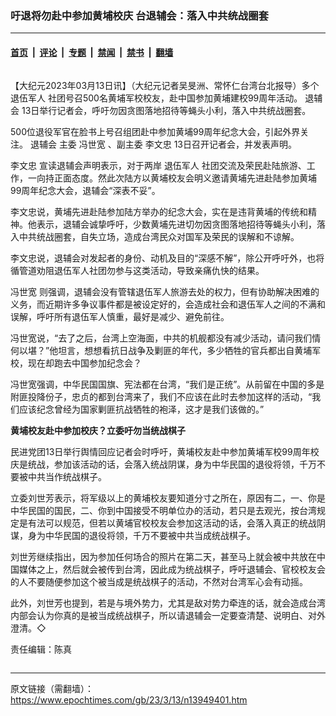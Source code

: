 ### 吁退将勿赴中参加黄埔校庆 台退辅会：落入中共统战圈套

---

#### [首页](../../../..?n13949401) &nbsp;|&nbsp; [评论](../../../../../epoch-comment?n13949401) &nbsp;|&nbsp; [专题](../../../../../epoch-special?n13949401) &nbsp;|&nbsp; [禁闻](../../../../../epoch-news?n13949401) &nbsp;|&nbsp; [禁书](../../../../../books?n13949401) &nbsp;|&nbsp; [翻墙](https://github.com/gfw-breaker/nogfw/blob/master/README.md?n13949401)


<div class="column" id="artbody" itemprop="articleBody">
 <!-- article content begin -->
 <p>
  【大纪元2023年03月13日讯】（大纪元记者吴旻洲、常怀仁台湾台北报导）多个
  <ok href="https://www.epochtimes.com/gb/tag/%E9%80%80%E4%BC%8D%E5%86%9B%E4%BA%BA.html">
   退伍军人
  </ok>
  社团号召500名黄埔军校校友，赴中国参加黄埔建校99周年活动。
  <ok href="https://www.epochtimes.com/gb/tag/%E9%80%80%E8%BE%85%E4%BC%9A.html">
   退辅会
  </ok>
  13日举行记者会，呼吁勿因贪图落地招待等蝇头小利，落入中共统战圈套。
 </p>
 <p>
  500位退役军官在脸书上号召组团赴中参加黄埔99周年纪念大会，引起外界关注。
  <ok href="https://www.epochtimes.com/gb/tag/%E9%80%80%E8%BE%85%E4%BC%9A.html">
   退辅会
  </ok>
  主委
  <ok href="https://www.epochtimes.com/gb/tag/%E5%86%AF%E4%B8%96%E5%AE%BD.html">
   冯世宽
  </ok>
  、副主委
  <ok href="https://www.epochtimes.com/gb/tag/%E6%9D%8E%E6%96%87%E5%BF%A0.html">
   李文忠
  </ok>
  13日召开记者会，并发表声明。
 </p>
 <p>
  <ok href="https://www.epochtimes.com/gb/tag/%E6%9D%8E%E6%96%87%E5%BF%A0.html">
   李文忠
  </ok>
  宣读退辅会声明表示，对于两岸
  <ok href="https://www.epochtimes.com/gb/tag/%E9%80%80%E4%BC%8D%E5%86%9B%E4%BA%BA.html">
   退伍军人
  </ok>
  社团交流及荣民赴陆旅游、工作，一向持正面态度。然此次陆方以黄埔校友会明义邀请黄埔先进赴陆参加黄埔99周年纪念大会，退辅会“深表不妥”。
 </p>
 <p>
  李文忠说，黄埔先进赴陆参加陆方举办的纪念大会，实在是违背黄埔的传统和精神。他表示，退辅会诚挚呼吁，少数黄埔先进切勿因贪图落地招待等蝇头小利，落入中共统战圈套，自失立场，造成台湾民众对国军及荣民的误解和不谅解。
 </p>
 <p>
  李文忠说，退辅会对发起者的身份、动机及目的“深感不解”，除公开呼吁外，也将循管道劝阻退伍军人社团勿参与这类活动，导致亲痛仇快的结果。
 </p>
 <p>
  <ok href="https://www.epochtimes.com/gb/tag/%E5%86%AF%E4%B8%96%E5%AE%BD.html">
   冯世宽
  </ok>
  则强调，退辅会没有管辖退伍军人旅游去处的权力，但有协助解决困难的义务，而近期许多争议事件都是被设定好的，会造成社会和退伍军人之间的不满和误解，呼吁所有退伍军人慎重，最好是减少、避免前往。
 </p>
 <p>
  冯世宽说，“去了之后，台湾上空海面，中共的机舰都没有减少活动，请问我们情何以堪？”他坦言，想想看抗日战争及剿匪的年代，多少牺牲的官兵都出自黄埔军校，现在却跑去中国参加纪念会？
 </p>
 <p>
  冯世宽强调，中华民国国旗、宪法都在台湾，“我们是正统”。从前留在中国的多是附匪投降份子，忠贞的都到台湾来了，我们不应该在此时去参加这样的活动，“我们应该纪念曾经为国家剿匪抗战牺牲的袍泽，这才是我们该做的。”
 </p>
 <p>
  <strong>
   黄埔校友赴中参加校庆？立委吁勿当统战棋子
  </strong>
 </p>
 <p>
  民进党团13日举行舆情回应记者会时呼吁，黄埔校友赴中参加黄埔军校99周年校庆是统战，参加该活动的话，会落入统战阴谋，身为中华民国的退役将领，千万不要被中共当作统战棋子。
 </p>
 <p>
  立委刘世芳表示，将军级以上的黄埔校友要知道分寸之所在，原因有二，一、你是中华民国的国民，二、你到中国接受不明单位办的活动，若只是去观光，按台湾规定是有法可以规范，但若以黄埔官校校友会参加这活动的话，会落入真正的统战阴谋，身为中华民国的退役将领，千万不要被中共当成统战棋子。
 </p>
 <p>
  刘世芳继续指出，因为参加任何场合的照片在第二天，甚至马上就会被中共放在中国媒体之上，然后就会被传到台湾，因此成为统战棋子，呼吁退辅会、官校校友会的人不要随便参加这个被当成是统战棋子的活动，不然对台湾军心会有动摇。
 </p>
 <p>
  此外，刘世芳也提到，若是与境外势力，尤其是敌对势力牵连的话，就会造成台湾内部会认为你真的是被当成统战棋子，所以请退辅会一定要查清楚、说明白、对外澄清。◇
 </p>
 <p>
  责任编辑：陈真
 </p>
 <!-- article content end -->
</div>


<img src='http://gfw-breaker.win/epoch-news/pages/ncid1349361/n13949401.md' width='0px' height='0px'/>

---

原文链接（需翻墙）：https://www.epochtimes.com/gb/23/3/13/n13949401.htm